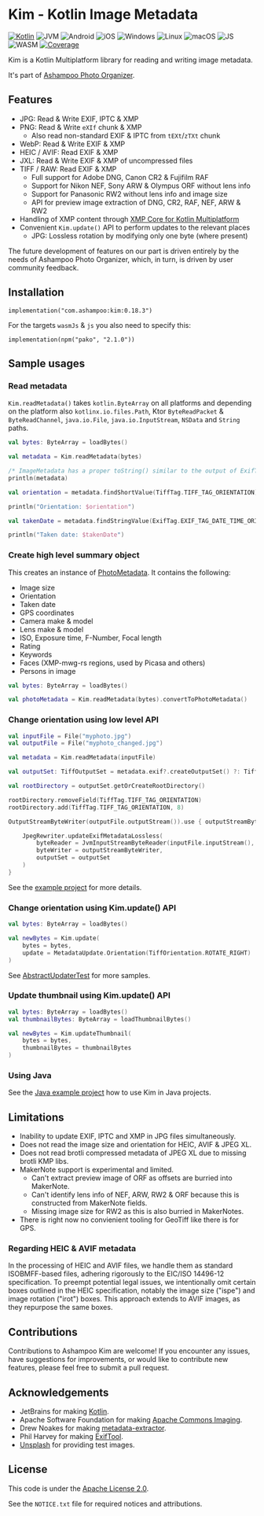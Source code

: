 # Kim - Kotlin Image Metadata

[![Kotlin](https://img.shields.io/badge/kotlin-2.0.0-blue.svg?logo=kotlin)](httpw://kotlinlang.org)
![JVM](https://img.shields.io/badge/-JVM-gray.svg?style=flat)
![Android](https://img.shields.io/badge/-Android-gray.svg?style=flat)
![iOS](https://img.shields.io/badge/-iOS-gray.svg?style=flat)
![Windows](https://img.shields.io/badge/-Windows-gray.svg?style=flat)
![Linux](https://img.shields.io/badge/-Linux-gray.svg?style=flat)
![macOS](https://img.shields.io/badge/-macOS-gray.svg?style=flat)
![JS](https://img.shields.io/badge/-JS-gray.svg?style=flat)
![WASM](https://img.shields.io/badge/-WASM-gray.svg?style=flat)
[![Coverage](https://sonarcloud.io/api/project_badges/measure?project=kim&metric=coverage)](https://sonarcloud.io/summary/new_code?id=kim)

Kim is a Kotlin Multiplatform library for reading and writing image metadata.

It's part of [Ashampoo Photo Organizer](https://ashampoo.com/photo-organizer).

## Features

* JPG: Read & Write EXIF, IPTC & XMP
* PNG: Read & Write `eXIf` chunk & XMP
    + Also read non-standard EXIF & IPTC from `tEXt`/`zTXt` chunk
* WebP: Read & Write EXIF & XMP
* HEIC / AVIF: Read EXIF & XMP
* JXL: Read & Write EXIF & XMP of uncompressed files
* TIFF / RAW: Read EXIF & XMP
    + Full support for Adobe DNG, Canon CR2 & Fujifilm RAF
    + Support for Nikon NEF, Sony ARW & Olympus ORF without lens info
    + Support for Panasonic RW2 without lens info and image size
    + API for preview image extraction of DNG, CR2, RAF, NEF, ARW & RW2
* Handling of XMP content through
  [XMP Core for Kotlin Multiplatform](https://github.com/Ashampoo/xmpcore)
* Convenient `Kim.update()` API to perform updates to the relevant places
    + JPG: Lossless rotation by modifying only one byte (where present)

The future development of features on our part is driven entirely by the needs
of Ashampoo Photo Organizer, which, in turn, is driven by user community feedback.

## Installation

```
implementation("com.ashampoo:kim:0.18.3")
```

For the targets `wasmJs` & `js` you also need to specify this:

```
implementation(npm("pako", "2.1.0"))
```

## Sample usages

### Read metadata

`Kim.readMetadata()` takes `kotlin.ByteArray` on all platforms and depending on
the platform also `kotlinx.io.files.Path`, Ktor `ByteReadPacket` & `ByteReadChannel`,
`java.io.File`, `java.io.InputStream`, `NSData` and `String` paths.

```kotlin
val bytes: ByteArray = loadBytes()

val metadata = Kim.readMetadata(bytes)

/* ImageMetadata has a proper toString() similar to the output of ExifTool */
println(metadata)

val orientation = metadata.findShortValue(TiffTag.TIFF_TAG_ORIENTATION)

println("Orientation: $orientation")

val takenDate = metadata.findStringValue(ExifTag.EXIF_TAG_DATE_TIME_ORIGINAL)

println("Taken date: $takenDate")
```

### Create high level summary object

This creates an instance of [PhotoMetadata](src/commonMain/kotlin/com/ashampoo/kim/model/PhotoMetadata.kt).
It contains the following:

- Image size
- Orientation
- Taken date
- GPS coordinates
- Camera make & model
- Lens make & model
- ISO, Exposure time, F-Number, Focal length
- Rating
- Keywords
- Faces (XMP-mwg-rs regions, used by Picasa and others)
- Persons in image

```kotlin
val bytes: ByteArray = loadBytes()

val photoMetadata = Kim.readMetadata(bytes).convertToPhotoMetadata()
```

### Change orientation using low level API

```kotlin
val inputFile = File("myphoto.jpg")
val outputFile = File("myphoto_changed.jpg")

val metadata = Kim.readMetadata(inputFile)

val outputSet: TiffOutputSet = metadata.exif?.createOutputSet() ?: TiffOutputSet()

val rootDirectory = outputSet.getOrCreateRootDirectory()

rootDirectory.removeField(TiffTag.TIFF_TAG_ORIENTATION)
rootDirectory.add(TiffTag.TIFF_TAG_ORIENTATION, 8)

OutputStreamByteWriter(outputFile.outputStream()).use { outputStreamByteWriter ->

    JpegRewriter.updateExifMetadataLossless(
        byteReader = JvmInputStreamByteReader(inputFile.inputStream(), inputFile.length()),
        byteWriter = outputStreamByteWriter,
        outputSet = outputSet
    )
}
```

See the [example project](examples/kim-kotlin-jvm-sample/src/main/kotlin/Main.kt) for more details.

### Change orientation using Kim.update() API

```kotlin
val bytes: ByteArray = loadBytes()

val newBytes = Kim.update(
    bytes = bytes,
    update = MetadataUpdate.Orientation(TiffOrientation.ROTATE_RIGHT)
)
```

See [AbstractUpdaterTest](src/commonTest/kotlin/com/ashampoo/kim/format/AbstractUpdaterTest.kt) for more samples.

### Update thumbnail using Kim.update() API

```kotlin
val bytes: ByteArray = loadBytes()
val thumbnailBytes: ByteArray = loadThumbnailBytes()

val newBytes = Kim.updateThumbnail(
    bytes = bytes,
    thumbnailBytes = thumbnailBytes
)
```

### Using Java

See the [Java example project](examples/kim-java-sample/src/main/java/Main.java) how to use Kim in Java projects.

## Limitations

* Inability to update EXIF, IPTC and XMP in JPG files simultaneously.
* Does not read the image size and orientation for HEIC, AVIF & JPEG XL.
* Does not read brotli compressed metadata of JPEG XL due to missing brotli KMP libs.
* MakerNote support is experimental and limited.
    + Can't extract preview image of ORF as offsets are burried into MakerNote.
    + Can't identify lens info of NEF, ARW, RW2 & ORF because this is constructed from MakerNote fields.
    + Missing image size for RW2 as this is also burried in MakerNotes.
* There is right now no convienient tooling for GeoTiff like there is for GPS.

### Regarding HEIC & AVIF metadata

In the processing of HEIC and AVIF files, we handle them as standard
ISOBMFF-based files, adhering rigorously to the EIC/ISO 14496-12 specification.
To preempt potential legal issues, we intentionally omit certain boxes outlined
in the HEIC specification, notably the image size ("ispe") and image rotation ("irot") boxes.
This approach extends to AVIF images, as they repurpose the same boxes.

## Contributions

Contributions to Ashampoo Kim are welcome! If you encounter any issues,
have suggestions for improvements, or would like to contribute new features,
please feel free to submit a pull request.

## Acknowledgements

* JetBrains for making [Kotlin](https://kotlinlang.org).
* Apache Software Foundation for making [Apache Commons Imaging](https://commons.apache.org/proper/commons-imaging/).
* Drew Noakes for making [metadata-extractor](https://github.com/drewnoakes/metadata-extractor).
* Phil Harvey for making [ExifTool](https://exiftool.org/).
* [Unsplash](https://unsplash.com) for providing test images.

## License

This code is under the [Apache License 2.0](https://www.apache.org/licenses/LICENSE-2.0).

See the `NOTICE.txt` file for required notices and attributions.
